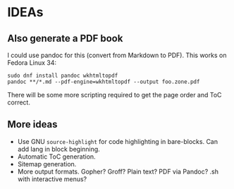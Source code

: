 # IDEAs

## Also generate a PDF book

I could use pandoc for this (convert from Markdown to PDF). This works on Fedora Linux 34:

```
sudo dnf install pandoc wkhtmltopdf
pandoc **/*.md --pdf-engine=wkhtmltopdf --output foo.zone.pdf
```

There will be some more scripting required to get the page order and ToC correct.

## More ideas

* Use GNU `source-highlight` for code highlighting in bare-blocks. Can add lang in block beginning.
* Automatic ToC generation.
* Sitemap generation.
* More output formats. Gopher? Groff? Plain text? PDF via Pandoc? .sh with interactive menus?
